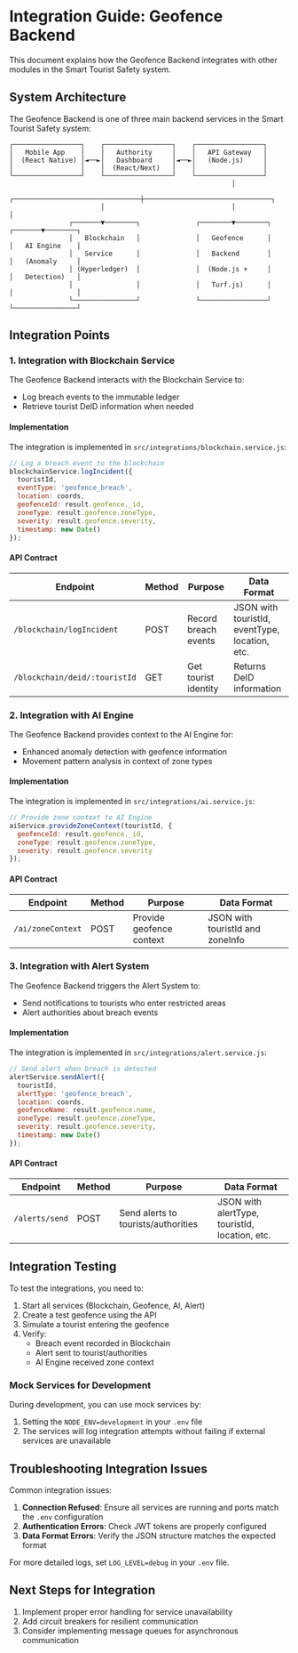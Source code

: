 # Integration Guide: Geofence Backend

This document explains how the Geofence Backend integrates with other modules in the Smart Tourist Safety system.

## System Architecture

The Geofence Backend is one of three main backend services in the Smart Tourist Safety system:

```
┌─────────────────┐    ┌─────────────────┐    ┌─────────────────┐
│   Mobile App    │    │   Authority     │    │   API Gateway   │
│  (React Native) │◄──►│   Dashboard     │◄──►│   (Node.js)     │
│                 │    │  (React/Next)   │    │                 │
└─────────────────┘    └─────────────────┘    └─────────────────┘
                                                        │
                       ┌────────────────────────────────┼────────────────────────────────┐
                       │                                │                                │
               ┌───────▼────────┐              ┌────────▼────────┐              ┌───────▼────────┐
               │   Blockchain   │              │   Geofence      │              │   AI Engine    │
               │   Service      │              │   Backend       │              │   (Anomaly     │
               │ (Hyperledger)  │              │  (Node.js +     │              │   Detection)   │
               │                │              │   Turf.js)      │              │                │
               └────────────────┘              └─────────────────┘              └────────────────┘
```

## Integration Points

### 1. Integration with Blockchain Service

The Geofence Backend interacts with the Blockchain Service to:
- Log breach events to the immutable ledger
- Retrieve tourist DeID information when needed

#### Implementation

The integration is implemented in `src/integrations/blockchain.service.js`:

```javascript
// Log a breach event to the blockchain
blockchainService.logIncident({
  touristId,
  eventType: 'geofence_breach',
  location: coords,
  geofenceId: result.geofence._id,
  zoneType: result.geofence.zoneType,
  severity: result.geofence.severity,
  timestamp: new Date()
});
```

#### API Contract

| Endpoint | Method | Purpose | Data Format |
|----------|--------|---------|-------------|
| `/blockchain/logIncident` | POST | Record breach events | JSON with touristId, eventType, location, etc. |
| `/blockchain/deid/:touristId` | GET | Get tourist identity | Returns DeID information |

### 2. Integration with AI Engine

The Geofence Backend provides context to the AI Engine for:
- Enhanced anomaly detection with geofence information
- Movement pattern analysis in context of zone types

#### Implementation

The integration is implemented in `src/integrations/ai.service.js`:

```javascript
// Provide zone context to AI Engine
aiService.provideZoneContext(touristId, {
  geofenceId: result.geofence._id,
  zoneType: result.geofence.zoneType,
  severity: result.geofence.severity
});
```

#### API Contract

| Endpoint | Method | Purpose | Data Format |
|----------|--------|---------|-------------|
| `/ai/zoneContext` | POST | Provide geofence context | JSON with touristId and zoneInfo |

### 3. Integration with Alert System

The Geofence Backend triggers the Alert System to:
- Send notifications to tourists who enter restricted areas
- Alert authorities about breach events

#### Implementation

The integration is implemented in `src/integrations/alert.service.js`:

```javascript
// Send alert when breach is detected
alertService.sendAlert({
  touristId,
  alertType: 'geofence_breach',
  location: coords,
  geofenceName: result.geofence.name,
  zoneType: result.geofence.zoneType,
  severity: result.geofence.severity,
  timestamp: new Date()
});
```

#### API Contract

| Endpoint | Method | Purpose | Data Format |
|----------|--------|---------|-------------|
| `/alerts/send` | POST | Send alerts to tourists/authorities | JSON with alertType, touristId, location, etc. |

## Integration Testing

To test the integrations, you need to:

1. Start all services (Blockchain, Geofence, AI, Alert)
2. Create a test geofence using the API
3. Simulate a tourist entering the geofence
4. Verify:
   - Breach event recorded in Blockchain
   - Alert sent to tourist/authorities
   - AI Engine received zone context

### Mock Services for Development

During development, you can use mock services by:

1. Setting the `NODE_ENV=development` in your `.env` file
2. The services will log integration attempts without failing if external services are unavailable

## Troubleshooting Integration Issues

Common integration issues:

1. **Connection Refused**: Ensure all services are running and ports match the `.env` configuration
2. **Authentication Errors**: Check JWT tokens are properly configured
3. **Data Format Errors**: Verify the JSON structure matches the expected format

For more detailed logs, set `LOG_LEVEL=debug` in your `.env` file.

## Next Steps for Integration

1. Implement proper error handling for service unavailability
2. Add circuit breakers for resilient communication
3. Consider implementing message queues for asynchronous communication